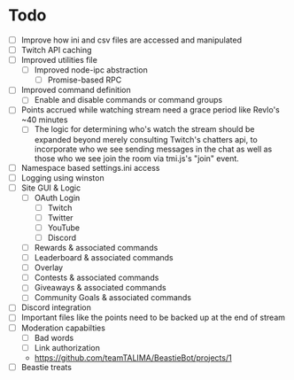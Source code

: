 # Todo

  - [ ] Improve how ini and csv files are accessed and manipulated
  - [ ] Twitch API caching
  - [ ] Improved utilities file
    - [ ] Improved node-ipc abstraction
      - [ ] Promise-based RPC
  - [ ] Improved command definition
    - [ ] Enable and disable commands or command groups
  - [ ] Points accrued while watching stream need a grace period like Revlo's ~40 minutes
    - [ ] The logic for determining who's watch the stream should be expanded beyond merely consulting Twitch's chatters api, to incorporate who we see sending messages in the chat as well as those who we see join the room via tmi.js's "join" event.
  - [ ] Namespace based settings.ini access
  - [ ] Logging using winston
  - [ ] Site GUI & Logic
    - [ ] OAuth Login
      - [ ] Twitch
      - [ ] Twitter
      - [ ] YouTube
      - [ ] Discord
    - [ ] Rewards & associated commands
    - [ ] Leaderboard & associated commands
    - [ ] Overlay
    - [ ] Contests & associated commands
    - [ ] Giveaways & associated commands
    - [ ] Community Goals & associated commands
  - [ ] Discord integration
  - [ ] Important files like the points need to be backed up at the end of stream
  - [ ] Moderation capabilties
    - [ ] Bad words
    - [ ] Link authorization
    - https://github.com/teamTALIMA/BeastieBot/projects/1
  - [ ] Beastie treats